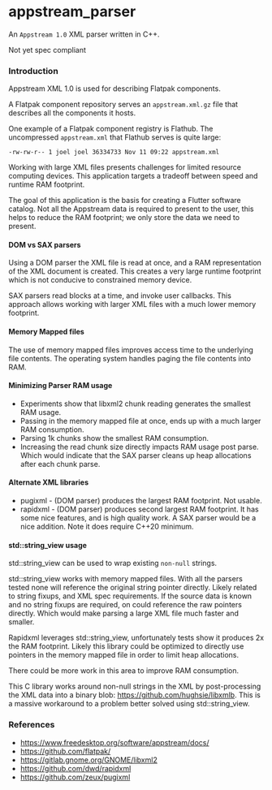 # appstream_parser

An `Appstream 1.0` XML parser written in C++.

Not yet spec compliant

### Introduction

Appstream XML 1.0 is used for describing Flatpak components.

A Flatpak component repository serves an `appstream.xml.gz` file that describes all the components it hosts.

One example of a Flatpak component registry is Flathub. The uncompressed `appstream.xml` that Flathub serves is quite
large:

```
-rw-rw-r-- 1 joel joel 36334733 Nov 11 09:22 appstream.xml
```

Working with large XML files presents challenges for limited resource computing devices. This application targets a
tradeoff between speed and runtime RAM footprint.

The goal of this application is the basis for creating a Flutter software catalog. Not all the Appstream data is
required to present to the user, this helps to reduce the RAM footprint; we only store the data we need to present.

#### DOM vs SAX parsers

Using a DOM parser the XML file is read at once, and a RAM representation of the XML document is created. This creates a
very large runtime footprint which is not conducive to constrained memory device.

SAX parsers read blocks at a time, and invoke user callbacks. This approach allows working with larger XML files with a
much lower memory footprint.

#### Memory Mapped files

The use of memory mapped files improves access time to the underlying file contents. The operating system handles paging
the file contents into RAM.

#### Minimizing Parser RAM usage

* Experiments show that libxml2 chunk reading generates the smallest RAM usage.
* Passing in the memory mapped file at once, ends up with a much larger RAM consumption.
* Parsing 1k chunks show the smallest RAM consumption.
* Increasing the read chunk size directly impacts RAM usage post parse. Which would indicate that the SAX parser cleans
  up heap allocations after each chunk parse.

#### Alternate XML libraries

* pugixml - (DOM parser) produces the largest RAM footprint. Not usable.
* rapidxml - (DOM parser) produces second largest RAM footprint. It has some nice features, and is high quality work. A
  SAX parser would be a nice addition. Note it does require C++20 minimum.

#### std::string_view usage

std::string_view can be used to wrap existing `non-null` strings.

std::string_view works with memory mapped files. With all the parsers tested none will reference the original string
pointer directly. Likely related to string fixups, and XML spec requirements. If the source data is known and no string
fixups are required, on could reference the raw pointers directly. Which would make parsing a large XML file much
faster and smaller.

Rapidxml leverages std::string_view, unfortunately tests show it produces 2x the RAM footprint. Likely this library
could be optimized to directly use pointers in the memory mapped file in order to limit heap allocations.

There could be more work in this area to improve RAM consumption.

This C library works around non-null strings in the XML by post-processing the XML data into a binary blob:
https://github.com/hughsie/libxmlb. This is a massive workaround to a problem better solved using std::string_view.

### References

* https://www.freedesktop.org/software/appstream/docs/
* https://github.com/flatpak/
* https://gitlab.gnome.org/GNOME/libxml2
* https://github.com/dwd/rapidxml
* https://github.com/zeux/pugixml

